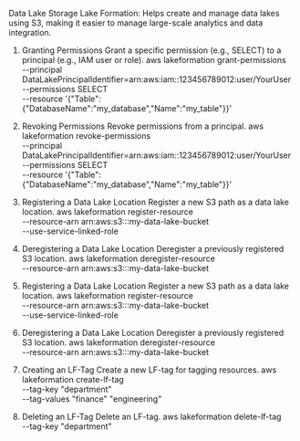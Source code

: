 Data Lake Storage
Lake Formation: Helps create and manage data lakes using S3, making it easier to manage large-scale analytics and data integration.

1. Granting Permissions
Grant a specific permission (e.g., SELECT) to a principal (e.g., IAM user or role).
aws lakeformation grant-permissions \
  --principal DataLakePrincipalIdentifier=arn:aws:iam::123456789012:user/YourUser \
  --permissions SELECT \
  --resource '{"Table":{"DatabaseName":"my_database","Name":"my_table"}}'

2. Revoking Permissions
Revoke permissions from a principal.
aws lakeformation revoke-permissions \
  --principal DataLakePrincipalIdentifier=arn:aws:iam::123456789012:user/YourUser \
  --permissions SELECT \
  --resource '{"Table":{"DatabaseName":"my_database","Name":"my_table"}}'


3. Registering a Data Lake Location
Register a new S3 path as a data lake location.
aws lakeformation register-resource \
  --resource-arn arn:aws:s3:::my-data-lake-bucket \
  --use-service-linked-role

4. Deregistering a Data Lake Location
Deregister a previously registered S3 location.
aws lakeformation deregister-resource \
  --resource-arn arn:aws:s3:::my-data-lake-bucket


3. Registering a Data Lake Location
Register a new S3 path as a data lake location.
aws lakeformation register-resource \
  --resource-arn arn:aws:s3:::my-data-lake-bucket \
  --use-service-linked-role

4. Deregistering a Data Lake Location
Deregister a previously registered S3 location.
aws lakeformation deregister-resource \
  --resource-arn arn:aws:s3:::my-data-lake-bucket

7. Creating an LF-Tag
Create a new LF-tag for tagging resources.
aws lakeformation create-lf-tag \
  --tag-key "department" \
  --tag-values "finance" "engineering"

8. Deleting an LF-Tag
Delete an LF-tag.
aws lakeformation delete-lf-tag \
  --tag-key "department"

